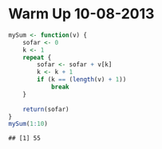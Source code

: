 Warm Up 10-08-2013
========================================================


```r
mySum <- function(v) {
    sofar <- 0
    k <- 1
    repeat {
        sofar <- sofar + v[k]
        k <- k + 1
        if (k == (length(v) + 1)) 
            break
    }
    
    return(sofar)
}
mySum(1:10)
```

```
## [1] 55
```

